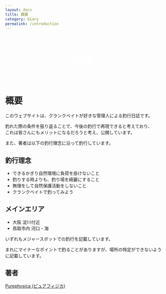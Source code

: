 ```yaml
---
layout: docs
title: 概要
category: Diary
permalink: /introduction
---
```


<div style="justify-content: center;
    display: flex;
    align-items: center;
    height: 150px;
    background-image: url(/images/picture/2021_07_21/1.jpeg);">
<p style="color: #fff; font-size: xx-large; font-weight: 800; margin: 0;">日誌</p>
</div>

# 概要

このウェブサイトは、クランクベイトが好きな管理人による釣行日誌です。

釣れた際の条件を振り返ることで、今後の釣行で再現できると考えており、  
これは皆さんにもメリットになるだろうと考え、公開しています。

また、著者は以下の釣行理念に沿って釣行しています。

## 釣行理念

- できるかぎり自然環境に負荷を掛けないこと
- 釣りする時よりも、釣り場を綺麗にすること
- 無理をして自然保護活動をしないこと
- クランクベイトで釣ってみよう

## メインエリア

- 大阪 淀川付近
- 鳥取市内 河口・海

いずれもメジャースボットでの釣行を記載しています。  

まれにマイナーなポイントで釣ることがありますが、場所の特定ができないように記載しています。

## 著者

[Purephysica (ピュアフィジカ)](https://www.instagram.com/purephysica/)